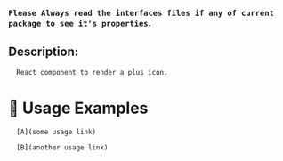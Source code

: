 ### `Please Always read the interfaces files if any of current package to see it's properties`.

## Description:

```sh
  React component to render a plus icon.
```

# 🔨 Usage Examples

```typescript
  [A](some usage link)

  [B](another usage link)
```
